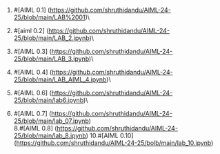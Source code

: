 1. #[AIML 0.1] (https://github.com/shruthidandu/AIML-24-25/blob/main/LAB%2001)\
2. #[aiml 0.2] (https://github.com/shruthidandu/AIML-24-25/blob/main/LAB_2.ipynb)\
3. #[AIML 0.3] (https://github.com/shruthidandu/AIML-24-25/blob/main/LAB_3.ipynb)\
4. #[AIML 0.4] (https://github.com/shruthidandu/AIML-24-25/blob/main/LAB_AIML_4.ipynb)\

6. #[AIML 0.6] (https://github.com/shruthidandu/AIML-24-25/blob/main/lab6.ipynb)\
7. #[AIML 0.7] (https://github.com/shruthidandu/AIML-24-25/blob/main/lab_07.ipynb)\
8.#[AIML 0.8]  (https://github.com/shruthidandu/AIML-24-25/blob/main/lab_8.ipynb)
10.#[AIML 0.10] (https://github.com/shruthidandu/AIML-24-25/bolb/main/lab_10.ipynb) 
